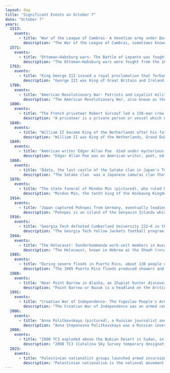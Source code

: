 ```yaml
---
layout: day
title: "Significant Events on October 7"
date: "October 7"
years:
  1513:
    events:
      - title: "War of the League of Cambrai- A Venetian army under Bartolomeo d'Alviano was decisively defeated by the Spanish army commanded by Ramón de Cardona and Fernando d'Ávalos."
        description: "The War of the League of Cambrai, sometimes known as the War of the Holy League and several other names, was fought from February 1508 to December 1516 as part of the Italian Wars of 1494–1559. The main participants of the war, who fought for its entire duration, were France, the Papal States, and the Republic of Venice; they were joined at various times by nearly every significant power in Western Europe, including Spain, the Holy Roman Empire, England, the Duchy of Milan, the Republic of Florence, the Duchy of Ferrara, and the Swiss."
  1571:
    events:
      - title: "Ottoman–Habsburg wars- The Battle of Lepanto was fought near the Gulf of Corinth, a significant setback for the Ottoman Empire and the last major naval battle fought entirely with galleys."
        description: "The Ottoman–Habsburg wars were fought from the 16th to the 18th centuries between the Ottoman Empire and the Habsburg monarchy, which was at times supported by the Kingdom of Hungary, Polish–Lithuanian Commonwealth, The Holy Roman Empire, and Habsburg Spain. The wars were dominated by land campaigns in Hungary, including Transylvania and Vojvodina, Croatia, and central Serbia."
  1763:
    events:
      - title: "King George III issued a royal proclamation that forbade British settlement of much of newly acquired French territory in North America, reserving the land for indigenous peoples."
        description: "George III was King of Great Britain and Ireland from 25 October 1760 until his death in 1820. The Acts of Union 1800 unified Great Britain and Ireland into the United Kingdom of Great Britain and Ireland, with George as its king. He was concurrently Duke and Prince-elector of Hanover in the Holy Roman Empire before becoming King of Hanover on 12 October 1814. He was a monarch of the House of Hanover, who, unlike his two predecessors, was born in Great Britain, spoke English as his first language, and never visited Hanover."
  1780:
    events:
      - title: "American Revolutionary War- Patriots and Loyalist militias engaged each other at the Battle of Kings Mountain in South Carolina."
        description: "The American Revolutionary War, also known as the Revolutionary War or American War of Independence, was an armed conflict that comprised the final eight years of the broader American Revolution, in which American Patriot forces organized as the Continental Army and commanded by George Washington defeated the British Army. The conflict was fought in North America, the Caribbean, and the Atlantic Ocean. The war ended with the Treaty of Paris (1783), which resulted in the establishment of the United States of America as an independent nation, which was recognized by Great Britain and other nations of the world."
  1800:
    events:
      - title: "The French privateer Robert Surcouf led a 150-man crew to capture the 40-gun, 437-man East Indiaman Kent."
        description: "A privateer is a private person or vessel which engages in commerce raiding under a commission of war. Since robbery under arms was a common aspect of seaborne trade, until the early 19th century all merchant ships carried arms. A sovereign or delegated authority issued commissions, also referred to as letters of marque, during wartime. The commission empowered the holder to carry on all forms of hostility permissible at sea by the usages of war. This included attacking foreign vessels and taking them as prizes and taking crews prisoner for exchange. Captured ships were subject to condemnation and sale under prize law, with the proceeds divided by percentage between the privateer's sponsors, shipowners, captains and crew. A percentage share usually went to the issuer of the commission."
  1840:
    events:
      - title: "William II became King of the Netherlands after his father William I abdicated the throne."
        description: "William II was King of the Netherlands, Grand Duke of Luxembourg, and Duke of Limburg."
  1849:
    events:
      - title: "American writer Edgar Allan Poe  died under mysterious circumstances at Washington Medical College four days after being found on the streets of Baltimore, Maryland, in a delirious and incoherent state."
        description: "Edgar Allan Poe was an American writer, poet, editor, and literary critic who is best known for his poetry and short stories, particularly his tales involving mystery and the macabre. He is widely regarded as one of the central figures of Romanticism and Gothic fiction in the United States and of early American literature. Poe was one of the country's first successful practitioners of the short story, and is generally considered to be the inventor of the detective fiction genre. In addition, he is credited with contributing significantly to the emergence of science fiction. He is the first well-known American writer to earn a living exclusively through writing, which resulted in a financially difficult life and career."
  1868:
    events:
      - title: "Ōdate, the last castle of the Satake clan in Japan's Tōhoku region, was captured during the Boshin War."
        description: "The Satake clan  was a Japanese samurai clan that claimed descent from the Minamoto clan. Its first power base was in Hitachi Province. The clan was subdued by Minamoto no Yoritomo in the late 12th century, but later entered Yoritomo's service as vassals. In the Muromachi period, the Satake served as Governor (shugo) of Hitachi Province, under the aegis of the Ashikaga shogunate. The clan sided with the Western Army during the Battle of Sekigahara, and was punished by Tokugawa Ieyasu, who moved it to a smaller territory in northern Dewa Province at the start of the Edo period. The Satake survived as lords (daimyō) of the Kubota Domain. Over the course of the Edo period, two major branches of the Satake clan were established, one ruled the fief of Iwasaki, the other one the fief of Kubota-Shinden."
  1878:
    events:
      - title: "The state funeral of Mindon Min (pictured), who ruled Myanmar for 25 years, took place; his death was reportedly preceded by strange omens, and his senior princes were unable to attend as they had all been arrested."
        description: "Mindon Min, the tenth king of the Konbaung Kingdom, died in Mandalay Palace at the age of 64 on the afternoon of 1 October 1878. A mourning period of seven days preceded his funeral, which took place on 7 October. His son Thibaw was proclaimed the new monarch by the Hluttaw."
  1914:
    events:
      - title: "Japan captured Pohnpei from Germany, eventually leading to large-scale Japanese immigration to Micronesia."
        description: "Pohnpei is an island of the Senyavin Islands which are part of the larger Caroline Islands group. It belongs to Pohnpei State, one of the four states in the Federated States of Micronesia (FSM). Major population centers on Pohnpei include Palikir, the FSM's capital, and Kolonia, the capital of Pohnpei State. Pohnpei is the largest island in the FSM, with an area of 334 km2 (129 sq mi), and a highest point of 782 m (2,566 ft), the most populous with 36,832 people, and the most developed single island in the FSM."
  1916:
    events:
      - title: "Georgia Tech defeated Cumberland University 222–0 in the most lopsided college football game in American history."
        description: "The Georgia Tech Yellow Jackets football program represents the Georgia Institute of Technology in the NCAA Football Bowl Subdivision in the sport of American football. The Yellow Jackets college football team competes in the Football Bowl Subdivision (FBS) of the National Collegiate Athletic Association (NCAA) and the Atlantic Coast Conference (ACC). Georgia Tech has fielded a football team since 1892 and as of 2023, it has an all-time record of 761–544–43. The Yellow Jackets play in Bobby Dodd Stadium at Hyundai Field in Atlanta, Georgia, holding a stadium max capacity of 51,913."
  1944:
    events:
      - title: "The Holocaust- Sonderkommando work-unit members in Auschwitz concentration camp revolted upon learning that they were due to be killed; although a few managed to escape, most were massacred on the same day."
        description: "The Holocaust, known in Hebrew as the Shoah (שואה), was the genocide of European Jews during World War II. Between 1941 and 1945, Nazi Germany and its collaborators systematically murdered some six million Jews across German-occupied Europe, around two-thirds of Europe's Jewish population. The murders were carried out primarily through mass shootings and poison gas in extermination camps, chiefly Auschwitz-Birkenau, Treblinka, Belzec, Sobibor, and Chełmno in occupied Poland. Separate Nazi persecutions killed a similar or larger number of non-Jewish civilians and prisoners of war (POWs); the term Holocaust is sometimes used to encompass also the persecution of non-Jewish groups."
  1985:
    events:
      - title: "During severe floods in Puerto Rico, about 130 people died as a result of the deadliest single landslide on record in North America."
        description: "The 1985 Puerto Rico floods produced showers and thunderstorms across the island and the deadliest single landslide on record in North America, that killed at least 130 people in the Mameyes neighborhood of barrio Portugués Urbano in Ponce. The floods were the result of a westward-moving tropical wave that emerged off the coast of Africa on September 29. The system moved into the Caribbean Sea on October 5 and produced heavy rains across Puerto Rico, peaking at 31.67 in (804 mm) in Toro Negro State Forest. Two stations broke their 24-hour rainfall records set in 1899. The rains caused severe flooding in the southern half of Puerto Rico, which isolated towns, washed out roads, and caused rivers to exceed their banks. In addition to the deadly landslide in Mameyes, the floods washed out a bridge in Santa Isabel that killed several people. The storm system caused about $125 million in damage and 180 deaths, which prompted a presidential disaster declaration. The tropical wave later spawned Tropical Storm Isabel."
  1988:
    events:
      - title: "Near Point Barrow in Alaska, an Iñupiat hunter discovered three gray whales trapped in pack ice, which resulted in an international effort to free them."
        description: "Point Barrow or Nuvuk is a headland on the Arctic coast in the U.S. state of Alaska, 9 miles (14 km) northeast of Utqiagvik. It is the northernmost point of all the territory of the United States, at 71°23′20″N 156°28′45″W, 1,122 nautical miles south of the North Pole."
  1991:
    events:
      - title: "Croatian War of Independence- The Yugoslav People's Army conducted an air strike on Banski Dvori, the official residence of the president of Croatia in Zagreb."
        description: "The Croatian War of Independence was an armed conflict fought in Croatia from 1991 to 1995 between Croat forces loyal to the Government of Croatia — which had declared independence from the Socialist Federal Republic of Yugoslavia (SFRY) — and the Serb-controlled Yugoslav People's Army (JNA) and local Serb forces, with the JNA ending its combat operations by 1992."
  2006:
    events:
      - title: "Anna Politkovskaya (pictured), a Russian journalist and human-rights activist, was assassinated in the elevator of her apartment block in Moscow."
        description: "Anna Stepanovna Politkovskaya was a Russian investigative journalist who reported on political and social events in Russia, in particular, the Second Chechen War (1999–2005)."
  2008:
    events:
      - title: "2008 TC3 exploded above the Nubian Desert in Sudan, in the first time that an asteroid impact had been predicted prior to atmospheric entry."
        description: "2008 TC3 (Catalina Sky Survey temporary designation 8TA9D69) was an 80-tonne (80-long-ton; 90-short-ton), 4.1-meter (13 ft) diameter asteroid that entered Earth's atmosphere on October 7, 2008. It exploded at an estimated 37 kilometers (23 mi) above the Nubian Desert in Sudan. Some 600 meteorites, weighing a total of 10.5 kilograms (23.1 lb), were recovered; many of these belonged to a rare type known as ureilites, which contain, among other minerals, nanodiamonds."
  2023:
    events:
      - title: "Palestinian nationalist groups launched armed incursions into the Gaza Strip Envelope, starting the Israel–Hamas war."
        description: "Palestinian nationalism is the national movement of the Palestinian people that espouses self-determination and sovereignty over the region of Palestine. Originally formed in the early 20th century in opposition to Zionism, Palestinian nationalism later internationalized and attached itself to other ideologies; it has thus rejected the occupation of the Palestinian territories by the government of Israel since the 1967 Six-Day War. Palestinian nationalists often draw upon broader political traditions in their ideology, such as Arab socialism and ethnic nationalism in the context of Muslim religious nationalism. Related beliefs have shaped the government of Palestine and continue to do so."
---
```

